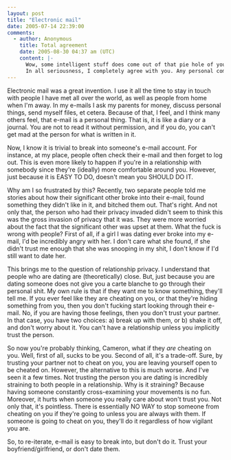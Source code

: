 ```yaml
---
layout: post
title: "Electronic mail"
date: 2005-07-14 22:39:00
comments:
  - author: Anonymous
    title: Total agreement
    date: 2005-08-30 04:37 am (UTC)
    content: |-
      Wow, some intelligent stuff does come out of that pie hole of yours? Really?
      In all seriousness, I completely agree with you. Any personal communiques that were written in confidence from yourself to another person or inbound to you should be private. I was a victim, not of email hack, but of "ICQ history" hack, where my gf at the time went reading on my ICQ log, and out of the thousands of lines of convo with the couple dozen of contacts I have, she 'happened' to come across a convo I had 2 years previous where I mentioned that I had some fun with a girl (before we were dating) that my gf really disliked. And she took it out on me. Complete bullshit. Definitely have a buffer zone between you and your SO.
---
```


Electronic mail was a great invention. I use it all the time to stay in touch with people I have met all over the world, as well as people from home when I'm away. In my e-mails I ask my parents for money, discuss personal things, send myself files, et cetera. Because of that, I feel, and I think many others feel, that e-mail is a personal thing. That is, it is like a diary or a journal. You are not to read it without permission, and if you do, you can't get mad at the person for what is written in it.

<!--more-->

Now, I know it is trivial to break into someone's e-mail account. For instance, at my place, people often check their e-mail and then forget to log out. This is even more likely to happen if you're in a relationship with somebody since they're (ideally) more comfortable around you. However, just because it is EASY TO DO, doesn't mean you SHOULD DO IT.

Why am I so frustrated by this? Recently, two separate people told me stories about how their significant other broke into their e-mail, found something they didn't like in it, and bitched them out. That's right. And not only that, the person who had their privacy invaded didn't seem to think this was the gross invasion of privacy that it was. They were more worried about the fact that the significant other was upset at them. What the fuck is wrong with people? First of all, if a girl I was dating ever broke into my e-mail, I'd be incredibly angry with her. I don't care what she found, if she didn't trust me enough that she was snooping in my shit, I don't know if I'd still want to date her.

This brings me to the question of relationship privacy. I understand that people who are dating are (theoretically) close. But, just because you are dating someone does not give you a carte blanche to go through their personal shit. My own rule is that if they want me to know something, they'll tell me. If you ever feel like they are cheating on you, or that they're hiding something from you, then you don't fucking start looking through their e-mail. No, if you are having those feelings, then you don't trust your partner. In that case, you have two choices: a) break up with them, or b) shake it off, and don't worry about it. You can't have a relationship unless you implicitly trust the person.

So now you're probably thinking, Cameron, what if they _are_ cheating on you. Well, first of all, sucks to be you. Second of all, it's a trade-off. Sure, by trusting your partner not to cheat on you, you are leaving yourself open to be cheated on. However, the alternative to this is much worse. And I've seen it a few times. Not trusting the person you are dating is incredibly straining to both people in a relationship. Why is it straining? Because having someone constantly cross-examining your movements is no fun. Moreover, it hurts when someone you really care about won't trust you. Not only that, it's pointless. There is essentially NO WAY to stop someone from cheating on you if they're going to unless you are always with them. If someone is going to cheat on you, they'll do it regardless of how vigilant you are.

So, to re-iterate, e-mail is easy to break into, but don't do it. Trust your boyfriend/girlfriend, or don't date them.
